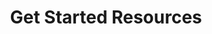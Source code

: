 ---
title: 'Get Started Resources'
date: 
type: landing

design:
  # Section spacing
  spacing: '5rem'

# Page sections
sections:
  - block: collection
    content:
      title: Useful Resources
      text: I enjoy making things. Here are a selection of projects that I have worked on over the years.
      filters:
        folders:
          - resources
    design:
      view: list
      fill_image: false
      columns: 3
---